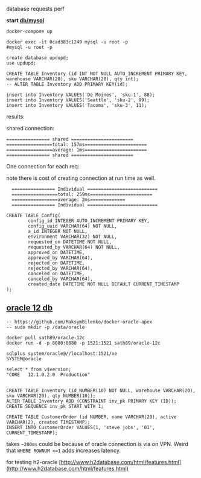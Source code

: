 
database requests perf

**start [db/mysql](https://hub.docker.com/_/mysql/)**

```
docker-compose up
```


```
docker exec -it 0cad383c1249 mysql -u root -p
#mysql -u root -p

create database updupd;
use updupd;

CREATE TABLE Inventory (id INT NOT NULL AUTO_INCREMENT PRIMARY KEY, warehouse VARCHAR(20), sku VARCHAR(20), qty int);
-- ALTER TABLE Inventory ADD PRIMARY KEY(id);

insert into Inventory VALUES('De Moines', 'sku-1', 88);
insert into Inventory VALUES('Seattle', 'sku-2', 99);
insert into Inventory VALUES('Tacoma', 'sku-3', 11);
```

results:

shared connection:

```
================ shared =======================
=================total: 157ms=======================
=================average: 1ms=======================
================ shared =======================
```

One connection for each req:

note there is cost of creating connection at run time as well.

```
  ================ Individual ==========================
  =================total: 259ms=======================
  =================average: 2ms=============
  ================ Individual ==========================
```

```
CREATE TABLE Config(
        config_id INTEGER AUTO_INCREMENT PRIMARY KEY,
        config_uuid VARCHAR(64) NOT NULL,
        a_id INTEGER NOT NULL,
        environment VARCHAR(32) NOT NULL,
        requested_on DATETIME NOT NULL,
        requested_by VARCHAR(64) NOT NULL,
        approved_on DATETIME,
        approved_by VARCHAR(64),
        rejected_on DATETIME,
        rejected_by VARCHAR(64),
        canceled_on DATETIME,
        canceled_by VARCHAR(64),
        created_date DATETIME NOT NULL DEFAULT CURRENT_TIMESTAMP
);
```

[oracle 12 db]()
------

```
-- https://github.com/MaksymBilenko/docker-oracle-apex
-- sudo mkdir -p /data/oracle

docker pull sath89/oracle-12c
docker run -d -p 8080:8080 -p 1521:1521 sath89/oracle-12c

sqlplus system/oracle@//localhost:1521/xe
SYSTEM@oracle

select * from v$version;
"CORE	12.1.0.2.0	Production"


CREATE TABLE Inventory (id NUMBER(10) NOT NULL, warehouse VARCHAR(20), sku VARCHAR(20), qty NUMBER(10));
ALTER TABLE Inventory ADD (CONSTRAINT inv_pk PRIMARY KEY (ID));
CREATE SEQUENCE inv_pk START WITH 1;

CREATE TABLE CustomerOrder (id NUMBER, name VARCHAR(20), active VARCHAR(2), created TIMESTAMP);
INSERT INTO CustomerOrder VALUES(1, 'steve jobs', '01', CURRENT_TIMESTAMP);

```

takes `~200ms` could be because of oracle connection is via on VPN.
Weird that `WHERE ROWNUM <=1` adds increases latency.

for testing h2-oracle [http://www.h2database.com/html/features.html](http://www.h2database.com/html/features.html)